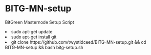 # BITG-MN-setup
 BitGreen Masternode Setup Script
<li>sudo apt-get update
<li>sudo apt-get install git
<li>git clone https://github.com/twystidceed/BITG-MN-setup.git && cd BITG-MN-setup && bash bitg-setup.sh